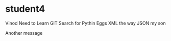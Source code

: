 # student4

Vinod Need to Learn GIT 
Search for Pythin Eggs
XML the way
JSON my son

Another message